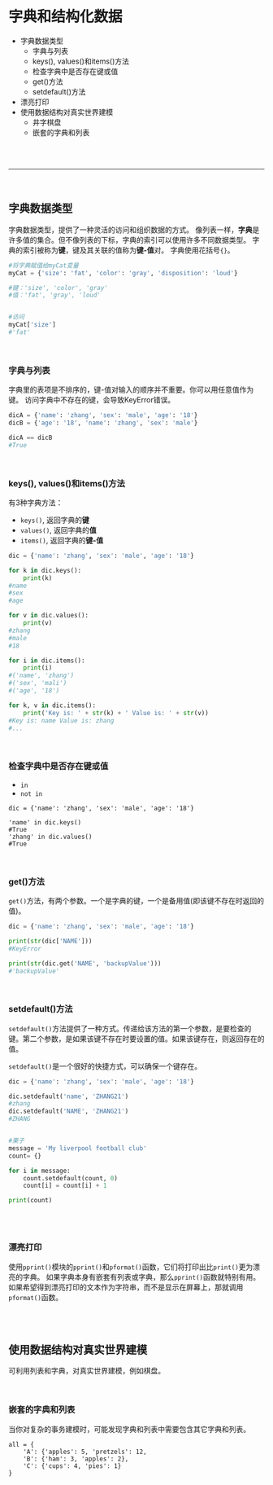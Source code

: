 # 字典和结构化数据


- 字典数据类型
    + 字典与列表
    + keys(), values()和items()方法
    + 检查字典中是否存在键或值
    + get()方法
    + setdefault()方法
- 漂亮打印
- 使用数据结构对真实世界建模
    + 井字棋盘
    + 嵌套的字典和列表


<br>
<br/>

---

<br>


## 字典数据类型


字典数据类型，提供了一种灵活的访问和组织数据的方式。
像列表一样，**字典**是许多值的集合。但不像列表的下标，字典的索引可以使用许多不同数据类型。
字典的索引被称为**键**，键及其关联的值称为**键-值**对。
字典使用花括号`{}`。

```py
#将字典赋值给myCat变量
myCat = {'size': 'fat', 'color': 'gray', 'disposition': 'loud'}

#键：'size', 'color', 'gray'
#值：'fat', 'gray', 'loud'


#访问
myCat['size']
#'fat'
```

<br>


### 字典与列表

字典里的表项是不排序的，键-值对输入的顺序并不重要。你可以用任意值作为键。
访问字典中不存在的键，会导致KeyError错误。

```py
dicA = {'name': 'zhang', 'sex': 'male', 'age': '18'}
dicB = {'age': '18', 'name': 'zhang', 'sex': 'male'}

dicA == dicB
#True
```


<br>


### keys(), values()和items()方法

有3种字典方法：

- `keys()`, 返回字典的**键**
- `values()`, 返回字典的**值**
- `items()`, 返回字典的**键-值**

```py
dic = {'name': 'zhang', 'sex': 'male', 'age': '18'}

for k in dic.keys():
    print(k)
#name
#sex
#age

for v in dic.values():
    print(v)
#zhang
#male
#18

for i in dic.items():
    print(i)
#('name', 'zhang')
#('sex', 'mali')
#('age', '18')

for k, v in dic.items():
    print('Key is: ' + str(k) + ' Value is: ' + str(v))
#Key is: name Value is: zhang
#...

```


<br>


### 检查字典中是否存在键或值

- `in`
- `not in`

```
dic = {'name': 'zhang', 'sex': 'male', 'age': '18'}

'name' in dic.keys()
#True
'zhang' in dic.values()
#True

```


<br>


### get()方法

`get()`方法，有两个参数。一个是字典的键，一个是备用值(即该键不存在时返回的值)。

```py
dic = {'name': 'zhang', 'sex': 'male', 'age': '18'}

print(str(dic['NAME']))
#KeyError

print(str(dic.get('NAME', 'backupValue')))
#'backupValue'

```
    

<br>


### setdefault()方法


`setdefault()`方法提供了一种方式。传递给该方法的第一个参数，是要检查的键。第二个参数，是如果该键不存在时要设置的值。如果该键存在，则返回存在的值。

`setdefault()`是一个很好的快捷方式，可以确保一个键存在。

```py
dic = {'name': 'zhang', 'sex': 'male', 'age': '18'}

dic.setdefault('name', 'ZHANG21')
#zhang
dic.setdefault('NAME', 'ZHANG21')
#ZHANG


#栗子
message = 'My liverpool football club'
count= {}

for i in message:
    count.setdefault(count, 0)
    count[i] = count[i] + 1

print(count)

```

<br>
<br/>


### 漂亮打印


使用`pprint()`模块的`pprint()`和`pformat()`函数，它们将打印出比`print()`更为漂亮的字典。
如果字典本身有嵌套有列表或字典，那么`pprint()`函数就特别有用。
如果希望得到漂亮打印的文本作为字符串，而不是显示在屏幕上，那就调用`pformat()`函数。


<br>
<br/>


## 使用数据结构对真实世界建模


可利用列表和字典，对真实世界建模，例如棋盘。


<br>


### 嵌套的字典和列表


当你对复杂的事务建模时，可能发现字典和列表中需要包含其它字典和列表。

```
all = {
    'A': {'apples': 5, 'pretzels': 12,
    'B': {'ham': 3, 'apples': 2},
    'C': {'cups': 4, 'pies': 1}
}

```





























